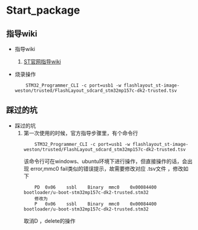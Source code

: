 # Start_package

## 指导wiki
* 指导wiki
    1. [ST官网指导wiki](https://wiki.stmicroelectronics.cn/stm32mpu/wiki/STM32MP15_Discovery_kits_-_Starter_Package)

* 烧录操作
    ```
        STM32_Programmer_CLI -c port=usb1 -w flashlayout_st-image-weston/trusted/FlashLayout_sdcard_stm32mp157c-dk2-trusted.tsv
    ```

## 踩过的坑
* 踩过的坑
    1. 第一次使用的时候，官方指导步骤里，有个命令行
        ```shell
            STM32_Programmer_CLI -c port=usb1 -w flashlayout_st-image-weston/trusted/FlashLayout_sdcard_stm32mp157c-dk2-trusted.tsv
        ```
        该命令行可在windows、ubuntu环境下进行操作，但直接操作的话，会出现 error,mmc0 fail类似的错误提示，故需要修改对应    .tsv文件 ，修改如下
        ```
            PD	0x06	ssbl	Binary	mmc0	0x00084400	bootloader/u-boot-stm32mp157c-dk2-trusted.stm32
            修改为
            P	0x06	ssbl	Binary	mmc0	0x00084400	bootloader/u-boot-stm32mp157c-dk2-trusted.stm32
        ```
        取消D ，delete的操作


